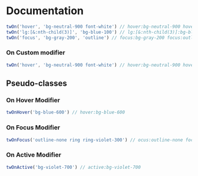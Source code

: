 # Documentation

```ts
twOn('hover', 'bg-neutral-900 font-white') // hover:bg-neutral-900 hover:font-white
twOn('lg:[&:nth-child(3)]', 'bg-blue-100') // lg:[&:nth-child(3)]:bg-blue-100
twOn('focus', 'bg-gray-200', 'outline') // focus:bg-gray-200 focus:outline  
```

### On Custom modifier
```ts
twOn('hover', 'bg-neutral-900 font-white') // hover:bg-neutral-900 hover:font-white
```

## Pseudo-classes

### On Hover Modifier
```ts
twOnHover('bg-blue-600') // hover:bg-blue-600
```
### On Focus Modifier
```ts
twOnFocus('outline-none ring ring-violet-300') // ocus:outline-none focus:ring focus:ring-violet-300
```
### On Active Modifier
```ts
twOnActive('bg-violet-700') // active:bg-violet-700
```